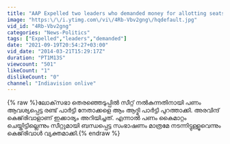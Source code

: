 ```yaml
---
title: "AAP Expelled two leaders who demanded money for allotting seats"
image: "https:\/\/i.ytimg.com\/vi\/4Rb-Vbv2gng\/hqdefault.jpg"
vid_id: "4Rb-Vbv2gng"
categories: "News-Politics"
tags: ["Expelled","leaders","demanded"]
date: "2021-09-19T20:54:27+03:00"
vid_date: "2014-03-21T15:29:17Z"
duration: "PT1M13S"
viewcount: "501"
likeCount: "1"
dislikeCount: "0"
channel: "Indiavision onlive"
---
```

{% raw %}ലോക്‌സഭാ തെരഞ്ഞെടുപ്പില്‍ സീറ്റ് നല്‍കുന്നതിനായി പണം ആവശ്യപ്പെട്ട രണ്ട് പാര്‍ട്ടി നേതാക്കളെ ആം ആദ്മി പാര്‍ട്ടി പുറത്താക്കി. അരവിന്ദ് കെജ്‌രിവാളാണ് ഇക്കാര്യം അറിയിച്ചത്. എന്നാല്‍ പണം കൈമാറ്റം ചെയ്തിട്ടില്ലെന്നും സീറ്റുമായി ബന്ധപ്പെട്ട സംഭാഷണം മാത്രമേ നടന്നിട്ടുള്ളൂവെന്നും കെജ്‌രിവാള്‍ വ്യക്തമാക്കി.{% endraw %}
